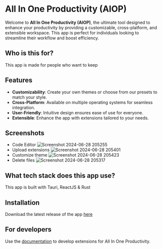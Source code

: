 
# All In One Productivity (AIOP)

Welcome to **All In One Productivity (AIOP)**, the ultimate tool designed to enhance your productivity by providing a customizable, cross-platform, and extensible workspace. This app is perfect for individuals looking to streamline their workflow and boost efficiency.

## Who is this for?
This app is made for people who want to keep 

## Features
- **Customizability**: Create your own themes or choose from our presets to match your style.
- **Cross-Platform**: Available on multiple operating systems for seamless integration.
- **User-Friendly**: Intuitive design ensures ease of use for everyone.
- **Extensible**: Enhance the app with extensions tailored to your needs.

## Screenshots
- Code Editor
![Screenshot 2024-06-28 205255](https://github.com/PrintN/All-In-One-Productivity/assets/127101769/c6288195-b670-4b58-baf9-087e1ce214ce)
- Upload extensions
![Screenshot 2024-06-28 205401](https://github.com/PrintN/All-In-One-Productivity/assets/127101769/218c74f4-b549-435d-8940-5957acad0b95)
- Customize theme
![Screenshot 2024-06-28 205423](https://github.com/PrintN/All-In-One-Productivity/assets/127101769/e7c44ead-c032-41e4-a92f-723e8826fc42)
- Delete files
![Screenshot 2024-06-28 205317](https://github.com/PrintN/All-In-One-Productivity/assets/127101769/d10ab94b-2cf6-46d0-a02d-86c83344a2d2)

## What tech stack does this app use?
This app is built with Tauri, ReactJS & Rust

## Installation
Download the latest release of the app <a href="https://github.com/PrintN/All-In-One-Productivity/releases">here</a>

## For developers
Use the <a href="https://printn.github.io/All-In-One-Productivity-Web" target="_blank">documentation</a> to develop extensions for All In One Productivity.
